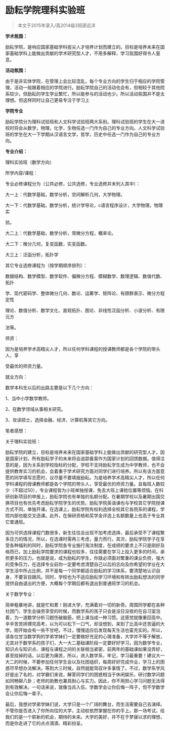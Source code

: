 
# 励耘学院理科实验班  

> 本文于2015年录入/高2014级3班邵远洋  

**学术氛围：**

励耘学院，是响应国家基础学科拔尖人才培养计划而建立的。目标是培养未来在国家基础学科上能做出贡献的学术研究型人才，不用多解释，学习氛围好得令人窒息。

**活动氛围：**

由于是非实体学院，在管理上会比较混乱，每个专业方向的学生归于相应的学院管理，活动一般跟着相应的学院进行。励耘学院自己的活动也会有，但相较于其他院系较少。但励耘的学生学业繁忙，所以能参与的活动也少。所以活动氛围并不是太理想。但这样同时让自己更易专注于学习上

**学院专业**

励耘学院分为理科试验班和人文科学试验班两大系别。理科试验班的学生在大一进校时将会从数学，物理，化学，生物任选一门作为自己的专业方向。人文科学试验班的学生在大一下学期从汉语言文学，哲学，历史中任选一门作为自己的专业方向。

**专业介绍：**

理科实验班（数学方向）

所学内容/课程：

专业必修课程分为（公共必修，公共选修，专业选修并未列入其中）：

大一上：代数学基础，数学分析，空间解析几何，大学物理。

大一下：代数学基础，数学分析，统计学导论，c语言程序设计，大学物理，物理实

验。

大二上：代数学基础，数学分析，常微分方程，概率论。

大二下：微分几何，复变函数，实变函数。

大三上：泛函分析，拓扑学

其它专业选修课程为（按学期顺序排列）：

数据结构、数学模型、数学软件、偏微分方程、模糊数学、数理逻辑、数值代数、拓扑

学、现代密码学、整体微分几何、数论、运筹学、矩阵论、有限群表示、微分方程定性

理论、数值分析、数学文化、直观拓扑、图论、非线性泛函分析、小波分析、有限元方

法等。



师资：

因为是培养学术高精尖人才，所以任何学科课程的授课教师都是各个学院的带头人，享

受最优的师资力量。

就业方向：

数学本科生以后的出路主要是以下几个方向：

1、当中小学数学教师。

2、在数学领域从事相关研究。

3、攻读硕士，选择金融、经济、计算机等其它方向。

笔者感想：

关于理科实验班：

励耘学院的建立，目标是培养未来在国家基础学科上能做出贡献的研究型人才。因是国家计划，所有励耘学子的未来将会追踪备案作为国家计划的回馈数据。值得注意的是，因为关系到学校指标的分配，学校不支持励耘学生成为中学教师，也不会提供教育实习的机会，会着重于学术研究方面对同学们进行培养。所以有该方面意愿的同学填写志愿时，议尽量不要填报励耘。为是培养学术高精尖人才，所以任何学科课程的授课教师都是各个学院的带头人，享受最优的师资力量。且每班人数较少（不超过50），专业课程皆为小班单独授课，免去大班上课抢位置等烦恼。在科研创新项目的申报上，励耘学院也有单独的名额分配。在暑期学校以及暑期出国交换项目也有优先考虑励耘学院学生的优势。励耘学院英语课也与学校其它学院授课方式不同，单独开课。在选课上，励耘学院有权利选择全校其它各院系的课程，学院内部也能交叉选课。此外，在保研资格和奖学金评选上名额数量上也高于专业其它普通班。

因为可供选择课程门数很多，新生往往会出现不加考虑选择，最后承受不了课程繁多压力的情况，所以，在选课时需再三考虑，量力而行。其次，励耘学院学子在享受各种福利的同时，励耘学院各专业施行淘汰制度，在成绩的要求上不只是刚好及格而已，加上励耘学院要求的课程也较多，往往需要在学习上投入更多的时间，承担更多的压力。也就是说，成为励耘的学生，你就必须面对繁重的课业负担，强大的竞争压力，在选择专业前你一定要考虑清楚自己以后的志向及你希望的学业在大学生活中所占比例，并不是每一个同学都适合励耘的学习体系，要清楚地认识自身，不要盲目跟风。同时，学校也为不适应励耘学习环境和有转出励耘想法的同学提供自由退出的方便，大概每个学期后都有退出到普通班学习的机会。

关于数学专业：

简单粗暴地讲，就是忙和累！刚进大学，充满着对一切的新奇。周围同学都在各种社团门、学生会操劳享受的时候，而数学系的孩子只会是没日没夜的在自习室泡着，为一道数学分析习题伤破脑筋，把上课当成一种习惯。这感觉就像重回高中。辛辛苦苦拼搏完高考，以为可以松下一口气，却没想到，来到了比高中还苦逼的大学。刚开始会有一些不甘吧，不过，慢慢适应后发现每天生活也蛮充实的。所以，请各位甘当数学狗的学弟学妹们一定要做好充足的心理准备，大学并不等于解放，尤其对于数学系的孩子们，大一大二基础课阶段一定要好好学习，因为数学专业，知识点与知识点、课程与课程之间的关联相当紧密，前两年的基础课如果没弄好，甚至挂掉的话，以后更为痛苦，所以，进入数学系，牢记，学习最重要！建议大一大二的时候，不要参加任何学生会以及社团组织，每周好好完成作业，学习上的困惑尽早想办法解决。等到大三时候，自然就能驾驭许多事情了。不过，数学系学风好是出了名的，对学霸们来说，解答同学们的困惑相当于休闲娱乐，研讨数学问题如同畅聊八卦；老师的助教也兼具耐心与实力。因此，你不用担心学习问题无法得到有效解决。一句话来说，就像当兵入伍，学数学会让你后悔一阵子，但不学数学会让你后悔一辈子。

最后，我想对学弟学妹们说，大学只是一个广阔的舞台，而生活需要自己去演绎。不管你是否进入了你所向往的大学，主动权依然掌握在你的手上。那一场考试，给我们的是一个崭新的机会，期待的未来。大学的美好，并不在于梦寐以求的理想，而是你走进了它的点点滴滴、精彩纷呈。


